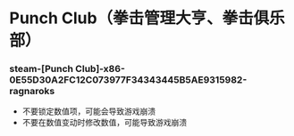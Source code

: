 # Punch Club（拳击管理大亨、拳击俱乐部）

### steam-[Punch Club]-x86-0E55D30A2FC12C073977F34343445B5AE9315982-ragnaroks
- 不要锁定数值项，可能会导致游戏崩溃
- 不要在数值变动时修改数值，可能导致游戏崩溃
